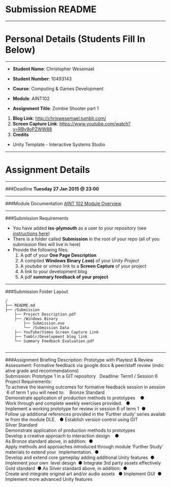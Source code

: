 Submission README
=========
---


Personal Details (Students Fill In Below)
===
---
- **Student Name**: Christopher Wesemael
- **Student Number**: 10493143


- **Course**: Computing & Games Development
- **Module**: AINT102
- **Assignment Title**: Zombie Shooter part 1


1. **Blog Link**: http://chriswesemael.tumblr.com/
2. **Screen Capture Link**: https://www.youtube.com/watch?v=RBy9oPZWW88
3. **Credits**
 * Unity Template - Interactive Systems Studio
 
---


Assignment Details
===

---
###Deadline
**Tuesday 27 Jan 2015 @ 23:00**

---
###Module Documentation
[AINT 102 Module Overview](https://dle.plymouth.ac.uk/pluginfile.php/225401/mod_resource/content/1/AINT102OverviewandAssignmentSpecification.pdf)

---
###Submission Requirements
- You have added **iss-plymouth** as a user to your repository (see [instructions here](http://homepage.iss.io/bitbucket-add-user.html))
- There is a folder called **Submission** in the root of your repo (all of you submission files will live in here)
- Provide the following files:
    1. A pdf of your **One Page Description** 
    2. A compiled **Windows Binary (.exe)** of your *Unity Project*
    3. A *youtube* or *vimeo* link to a **Screen Capture** of your project
    4. A link to your development blog
    5. A pdf **summary feedback of your project**

--- 
###Submission Folder Layout

```
/
├── README.md
├── /Submission
    ├── Project Description.pdf
    ├── /Windows Binary
        ├── Submission.exe
        └── /Submission Data
    ├── YouTube/Vimeo Screen Capture Link
    ├── Tumblr/Development blog link
    └── Summary Feedback Evaluation.pdf


```

---
###Assignment Briefing
Description: Prototype with Playtest & Review 
Assessment: Formative feedback via google docs & peer/staff review (indicative grade and recommendations) 
Submission: Prototype 1 in a GIT repository  
Deadline: Term1 / Session 6 
 
Project Requirements: 
To achieve the learning outcomes for formative feedback session in session 6 of term 1 you will need to: 
 
Bronze Standard 
Demonstrate application of production methods to prototypes 
 
● Work through and complete weekly exercises provided.  
● Implement a working prototype for review in session 6 of term 1 
● Follow up additional references provided in the ‘Further study’ series available from the module DLE.  
● Establish version control using GIT  
 
Silver Standard 
Demonstrate application of production methods to prototypes 
Develop a creative approach to interaction design 
 
● As Bronze standard above, in addition: 
● Apply methods and approaches introduced through module ‘Further Study’ materials to extend your 
implementation. 
● Develop and extend core gameplay adding additional Unity features 
● Implement your own  level design 
● Integrate 3rd party assets effectively 
 
Gold standard 
● As Silver standard above, in addition: 
● Create and integrate original art and/or audio assets  
● Implement GUI 
● Implement more advanced Unity features